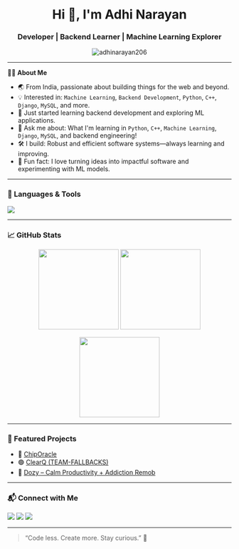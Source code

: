 <h1 align="center">Hi 👋, I'm Adhi Narayan</h1>
<h3 align="center">Developer | Backend Learner | Machine Learning Explorer</h3>

<p align="center">
  <img src="https://komarev.com/ghpvc/?username=adhinarayan206&label=Profile%20views&color=0e75b6&style=flat" alt="adhinarayan206" />
</p>

---

🧑‍💻 **About Me**

- 🌏 From India, passionate about building things for the web and beyond.
- 💡 Interested in: `Machine Learning`, `Backend Development`, `Python`, `C++`, `Django`, `MySQL`, and more.
- 🌱 Just started learning backend development and exploring ML applications.
- 💬 Ask me about: What I'm learning in `Python`, `C++`, `Machine Learning`, `Django`, `MySQL`, and backend engineering!
- 🛠️ I build: Robust and efficient software systems—always learning and improving.
- 🧠 Fun fact: I love turning ideas into impactful software and experimenting with ML models.

---

### 🧰 Languages & Tools

<p align="left">
  <img src="https://skillicons.dev/icons?i=python,cpp,mysql,django,git,github,vscode,flask,fastapi,flutter,scikit-learn" />
</p>

---

### 📈 GitHub Stats

<p align="center">
  <img src="https://github-readme-stats.vercel.app/api?username=AdhiNarayan206&show_icons=true&theme=tokyonight&count_private=true" height="180"/>
  <img src="https://github-readme-streak-stats.herokuapp.com/?user=AdhiNarayan206&theme=tokyonight" height="180"/>
</p>

<p align="center">
  <img src="https://github-readme-stats.vercel.app/api/top-langs/?username=AdhiNarayan206&layout=compact&theme=tokyonight" height="180"/>
</p>

---

### 🌟 Featured Projects

- 🔮 [ChipOracle](https://github.com/AdhiNarayan206/chipOracle)
- 🟢 [ClearQ (TEAM-FALLBACKS)](https://github.com/AdhiNarayan206/TEAM-FALLBACKS)
- 🌿 [Dozy – Calm Productivity + Addiction Remob](https://github.com/AdhiNarayan206/VIBE-CODE)

---

### 📬 Connect with Me

<p align="left">
  <a href="https://www.linkedin.com/in/adhinarayan2006/" target="blank"><img src="https://img.shields.io/badge/LinkedIn-blue?style=flat&logo=linkedin" /></a>
  <a href="https://twitter.com/yourhandle" target="blank"><img src="https://img.shields.io/badge/Twitter-black?style=flat&logo=twitter" /></a>
  <a href="mailto:adhinarayan206@gmail.com"><img src="https://img.shields.io/badge/Gmail-D14836?style=flat&logo=gmail&logoColor=white" /></a>
</p>

---

> “Code less. Create more. Stay curious.” 🌱

